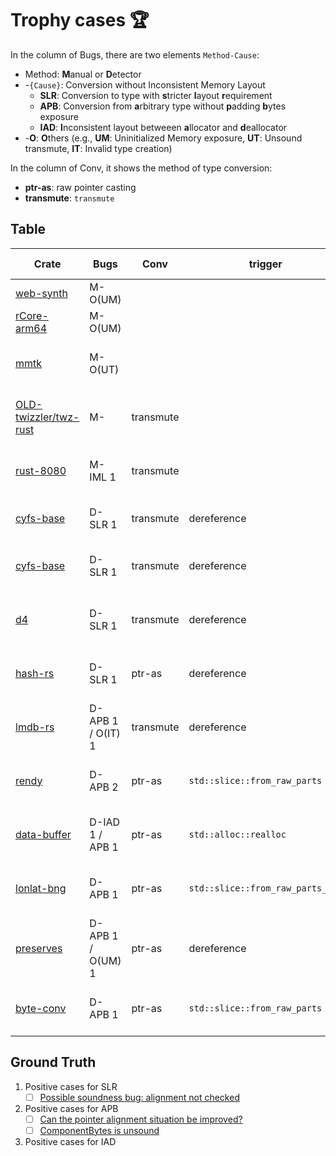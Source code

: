 # Trophy cases 🏆

In the column of Bugs, there are two elements `Method-Cause`:  
* Method: **M**anual or **D**etector    
* -`{Cause}`: Conversion without Inconsistent Memory Layout  
    * **SLR**: Conversion to type with **s**tricter **l**ayout **r**equirement
    * **APB**: Conversion from **a**rbitrary type without **p**adding **b**ytes exposure
    * **IAD**: **I**nconsistent layout betweeen **a**llocator and **d**eallocator
* -**O**: **O**thers (e.g., **UM**: Uninitialized Memory exposure, **UT**: Unsound transmute, **IT**: Invalid type creation)  

In the column of Conv, it shows the method of type conversion:  
* **ptr-as**: raw pointer casting  
* **transmute**: `transmute`  


## Table
| Crate | Bugs | Conv | trigger | Issue Report |
| ----- | ---- | -------- | ----------- | ------------ |
| [web-synth](https://github.com/Ameobea/web-synth) | M-O(UM) | |  | [#41](https://github.com/Ameobea/web-synth/issues/41) |
| [rCore-arm64](https://github.com/rcore-os/rCore-Tutorial-v3-arm64) | M-O(UM) | | | [#1](https://github.com/rcore-os/rCore-Tutorial-v3-arm64/issues/1) |
| [mmtk](https://crates.io/crates/mmtk) | M-O(UT) | | | [![GitHub issue/pull request detail](https://img.shields.io/github/issues/detail/state/mmtk/mmtk-core/825?logo=github)](https://github.com/mmtk/mmtk-core/issues/825) |
| [OLD-twizzler/twz-rust](https://github.com/twizzler-operating-system/OLD-twizzler) | M- | transmute |  | [![GitHub issue/pull request detail](https://img.shields.io/github/issues/detail/state/twizzler-operating-system/OLD-twizzler/9?logo=github)](https://github.com/twizzler-operating-system/OLD-twizzler/issues/9) |
| [rust-8080](https://github.com/irevoire/rust-8080) | M-IML 1 | transmute |  | [![GitHub issue/pull request detail](https://img.shields.io/github/issues/detail/state/irevoire/rust-8080/16?logo=github)](https://github.com/irevoire/rust-8080/issues/16) |
| [cyfs-base](https://crates.io/crates/cyfs-base) | D-SLR 1 |  transmute | dereference | [![RUSTSEC-2023-0046](https://img.shields.io/badge/RUSTSEC-2023--0046-blue?style=flat-square&logo=rust)](https://rustsec.org/advisories/RUSTSEC-2023-0046.html) |
| [cyfs-base](https://crates.io/crates/cyfs-base) | D-SLR 1 |  transmute | dereference | [![GitHub issue/pull request detail](https://img.shields.io/github/issues/detail/state/buckyos/CYFS/274?logo=github)](https://github.com/buckyos/CYFS/issues/274) |
| [d4](https://crates.io/crates/d4) | D-SLR 1 | transmute | dereference | [![GitHub issue/pull request detail](https://img.shields.io/github/issues/detail/state/38/d4-format/71?logo=github)](https://github.com/38/d4-format/issues/71) |
| [hash-rs](https://crates.io/crates/hash-rs) | D-SLR 1 | ptr-as | dereference | [![GitHub issue/pull request detail](https://img.shields.io/github/issues/detail/state/asukharev/hash-rs/2?logo=github)](https://github.com/asukharev/hash-rs/issues/2) |
| [lmdb-rs](https://crates.io/crates/lmdb-rs) | D-APB 1 / O(IT) 1 |  transmute | dereference | [![GitHub issue/pull request detail](https://img.shields.io/github/issues/detail/state/vhbit/lmdb-rs/67?logo=github)](https://github.com/vhbit/lmdb-rs/issues/67) |
| [rendy](https://crates.io/crates/rendy/) | D-APB 2 | ptr-as | `std::slice::from_raw_parts` | [![GitHub issue/pull request detail](https://img.shields.io/github/issues/detail/state/amethyst/rendy/328?logo=github)](https://github.com/amethyst/rendy/issues/328) |
| [data-buffer](https://crates.io/crates/data_buffer) | D-IAD 1 / APB 1 | ptr-as | `std::alloc::realloc` | [![GitHub issue/pull request detail](https://img.shields.io/github/issues/detail/state/elrnv/buffer/2?logo=github)](https://github.com/elrnv/buffer/issues/2) |
| [lonlat-bng](https://crates.io/crates/lonlat_bng) | D-APB 1 | ptr-as | `std::slice::from_raw_parts_mut` | [![GitHub issue/pull request detail](https://img.shields.io/github/issues/detail/state/urschrei/lonlat_bng/19?logo=github)](https://github.com/urschrei/lonlat_bng/issues/19#issuecomment-1618461663) |
| [preserves](https://crates.io/crates/preserves) | D-APB 1 / O(UM) 1 | ptr-as | dereference | [![GitLab all issues](https://img.shields.io/gitlab/issues/all/preserves%2Fpreserves?logo=gitlab&label=issue%2042)](https://gitlab.com/preserves/preserves/-/issues/42) |
| [byte-conv](https://crates.io/crates/byte_conv) | D-APB 1 | ptr-as | `std::slice::from_raw_parts` | [![GitHub issue/pull request detail](https://img.shields.io/github/issues/detail/state/Lolirofle/byte_conv/1?logo=github)](https://github.com/Lolirofle/byte_conv/issues/1) |


## Ground Truth
1. Positive cases for SLR
	- [ ] [Possible soundness bug: alignment not checked](https://github.com/softprops/atty/issues/50)
2. Positive cases for APB
	- [ ] [Can the pointer alignment situation be improved?](https://github.com/TimelyDataflow/abomonation/issues/23)
	- [ ] [ComponentBytes is unsound](https://github.com/kornelski/rust-rgb/issues/35)
3. Positive cases for IAD
